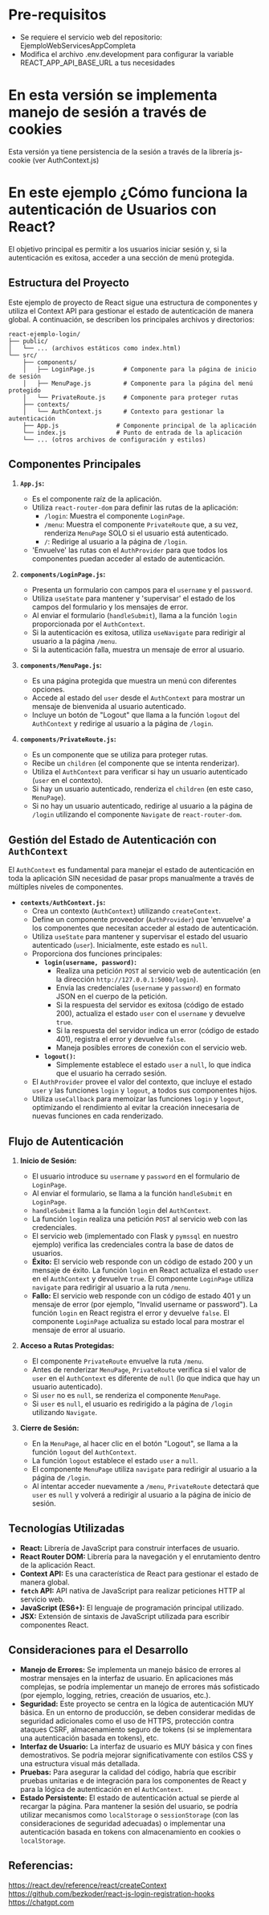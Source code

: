 # Pre-requisitos
- Se requiere el servicio web del repositorio: EjemploWebServicesAppCompleta
- Modifica el archivo .env.development para configurar la variable REACT_APP_API_BASE_URL a tus necesidades

# En esta versión se implementa manejo de sesión a través de cookies
Esta versión ya tiene persistencia de la sesión a través de la librería js-cookie (ver AuthContext.js)


# En este ejemplo ¿Cómo funciona la autenticación de Usuarios con React?

El objetivo principal es permitir a los usuarios iniciar sesión y, si la autenticación es exitosa, acceder a una sección de menú protegida.

## Estructura del Proyecto

Este ejemplo de proyecto de React sigue una estructura de componentes y utiliza el Context API para gestionar el estado de autenticación de manera global. A continuación, se describen los principales archivos y directorios:

```
react-ejemplo-login/
├── public/
│   └── ... (archivos estáticos como index.html)
└── src/
    ├── components/
    │   ├── LoginPage.js        # Componente para la página de inicio de sesión
    │   ├── MenuPage.js         # Componente para la página del menú protegido
    │   └── PrivateRoute.js     # Componente para proteger rutas
    ├── contexts/
    │   └── AuthContext.js      # Contexto para gestionar la autenticación
    ├── App.js                # Componente principal de la aplicación
    └── index.js              # Punto de entrada de la aplicación
    └── ... (otros archivos de configuración y estilos)
```

## Componentes Principales

1.  **`App.js`:**
    * Es el componente raíz de la aplicación.
    * Utiliza `react-router-dom` para definir las rutas de la aplicación:
        * `/login`: Muestra el componente `LoginPage`.
        * `/menu`: Muestra el componente `PrivateRoute` que, a su vez, renderiza `MenuPage` SOLO si el usuario está autenticado.
        * `/`: Redirige al usuario a la página de `/login`.
    * 'Envuelve' las rutas con el `AuthProvider` para que todos los componentes puedan acceder al estado de autenticación.

2.  **`components/LoginPage.js`:**
    * Presenta un formulario con campos para el `username` y el `password`.
    * Utiliza `useState` para mantener y 'supervisar' el estado de los campos del formulario y los mensajes de error.
    * Al enviar el formulario (`handleSubmit`), llama a la función `login` proporcionada por el `AuthContext`.
    * Si la autenticación es exitosa, utiliza `useNavigate` para redirigir al usuario a la página `/menu`.
    * Si la autenticación falla, muestra un mensaje de error al usuario.

3.  **`components/MenuPage.js`:**
    * Es una página protegida que muestra un menú con diferentes opciones.
    * Accede al estado del `user` desde el `AuthContext` para mostrar un mensaje de bienvenida al usuario autenticado.
    * Incluye un botón de "Logout" que llama a la función `logout` del `AuthContext` y redirige al usuario a la página de `/login`.

4.  **`components/PrivateRoute.js`:**
    * Es un componente que se utiliza para proteger rutas.
    * Recibe un `children` (el componente que se intenta renderizar).
    * Utiliza el `AuthContext` para verificar si hay un usuario autenticado (`user` en el contexto).
    * Si hay un usuario autenticado, renderiza el `children` (en este caso, `MenuPage`).
    * Si no hay un usuario autenticado, redirige al usuario a la página de `/login` utilizando el componente `Navigate` de `react-router-dom`.

## Gestión del Estado de Autenticación con `AuthContext`

El `AuthContext` es fundamental para manejar el estado de autenticación en toda la aplicación SIN necesidad de pasar props manualmente a través de múltiples niveles de componentes.

* **`contexts/AuthContext.js`:**
    * Crea un contexto (`AuthContext`) utilizando `createContext`.
    * Define un componente proveedor (`AuthProvider`) que 'envuelve' a los componentes que necesitan acceder al estado de autenticación.
    * Utiliza `useState` para mantener y supervisar el estado del usuario autenticado (`user`). Inicialmente, este estado es `null`.
    * Proporciona dos funciones principales:
        * **`login(username, password)`:**
            * Realiza una petición `POST` al servicio web de autenticación (en la dirección `http://127.0.0.1:5000/login`).
            * Envía las credenciales (`username` y `password`) en formato JSON en el cuerpo de la petición.
            * Si la respuesta del servidor es exitosa (código de estado 200), actualiza el estado `user` con el `username` y devuelve `true`.
            * Si la respuesta del servidor indica un error (código de estado 401), registra el error y devuelve `false`.
            * Maneja posibles errores de conexión con el servicio web.
        * **`logout()`:**
            * Simplemente establece el estado `user` a `null`, lo que indica que el usuario ha cerrado sesión.
    * El `AuthProvider` provee el valor del contexto, que incluye el estado `user` y las funciones `login` y `logout`, a todos sus componentes hijos.
    * Utiliza `useCallback` para memoizar las funciones `login` y `logout`, optimizando el rendimiento al evitar la creación innecesaria de nuevas funciones en cada renderizado.

## Flujo de Autenticación

1.  **Inicio de Sesión:**
    * El usuario introduce su `username` y `password` en el formulario de `LoginPage`.
    * Al enviar el formulario, se llama a la función `handleSubmit` en `LoginPage`.
    * `handleSubmit` llama a la función `login` del `AuthContext`.
    * La función `login` realiza una petición `POST` al servicio web con las credenciales.
    * El servicio web (implementado con Flask y `pymssql` en nuestro ejemplo) verifica las credenciales contra la base de datos de usuarios.
    * **Éxito:** El servicio web responde con un código de estado 200 y un mensaje de éxito. La función `login` en React actualiza el estado `user` en el `AuthContext` y devuelve `true`. El componente `LoginPage` utiliza `navigate` para redirigir al usuario a la ruta `/menu`.
    * **Fallo:** El servicio web responde con un código de estado 401 y un mensaje de error (por ejemplo, "Invalid username or password"). La función `login` en React registra el error y devuelve `false`. El componente `LoginPage` actualiza su estado local para mostrar el mensaje de error al usuario.

2.  **Acceso a Rutas Protegidas:**
    * El componente `PrivateRoute` envuelve la ruta `/menu`.
    * Antes de renderizar `MenuPage`, `PrivateRoute` verifica si el valor de `user` en el `AuthContext` es diferente de `null` (lo que indica que hay un usuario autenticado).
    * Si `user` no es `null`, se renderiza el componente `MenuPage`.
    * Si `user` es `null`, el usuario es redirigido a la página de `/login` utilizando `Navigate`.

3.  **Cierre de Sesión:**
    * En la `MenuPage`, al hacer clic en el botón "Logout", se llama a la función `logout` del `AuthContext`.
    * La función `logout` establece el estado `user` a `null`.
    * El componente `MenuPage` utiliza `navigate` para redirigir al usuario a la página de `/login`.
    * Al intentar acceder nuevamente a `/menu`, `PrivateRoute` detectará que `user` es `null` y volverá a redirigir al usuario a la página de inicio de sesión.

##  Tecnologías Utilizadas

* **React:** Librería de JavaScript para construir interfaces de usuario.
* **React Router DOM:** Librería para la navegación y el enrutamiento dentro de la aplicación React.
* **Context API:** Es una característica de React para gestionar el estado de manera global.
* **`fetch` API:** API nativa de JavaScript para realizar peticiones HTTP al servicio web.
* **JavaScript (ES6+):** El lenguaje de programación principal utilizado.
* **JSX:** Extensión de sintaxis de JavaScript utilizada para escribir componentes React.

## Consideraciones para el Desarrollo

* **Manejo de Errores:** Se implementa un manejo básico de errores al mostrar mensajes en la interfaz de usuario. En aplicaciones más complejas, se podría implementar un manejo de errores más sofisticado (por ejemplo, logging, retries, creación de usuarios, etc.).
* **Seguridad:** Este proyecto se centra en la lógica de autenticación MUY básica. En un entorno de producción, se deben considerar medidas de seguridad adicionales como el uso de HTTPS, protección contra ataques CSRF, almacenamiento seguro de tokens (si se implementara una autenticación basada en tokens), etc.
* **Interfaz de Usuario:** La interfaz de usuario es MUY básica y con fines demostrativos. Se podría mejorar significativamente con estilos CSS y una estructura visual más detallada.
* **Pruebas:** Para asegurar la calidad del código, habría que escribir pruebas unitarias e de integración para los componentes de React y para la lógica de autenticación en el `AuthContext`.
* **Estado Persistente:** El estado de autenticación actual se pierde al recargar la página. Para mantener la sesión del usuario, se podría utilizar mecanismos como `localStorage` o `sessionStorage` (con las consideraciones de seguridad adecuadas) o implementar una autenticación basada en tokens con almacenamiento en cookies o `localStorage`.

## Referencias:
https://react.dev/reference/react/createContext
https://github.com/bezkoder/react-js-login-registration-hooks
https://chatgpt.com

